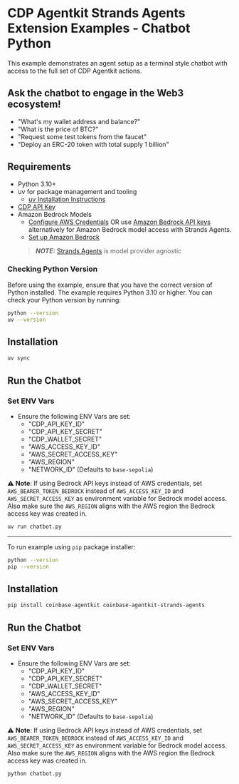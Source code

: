 # CDP Agentkit Strands Agents Extension Examples - Chatbot Python

This example demonstrates an agent setup as a terminal style chatbot with access to the full set of CDP Agentkit actions.

## Ask the chatbot to engage in the Web3 ecosystem!
- "What's my wallet address and balance?"
- "What is the price of BTC?"
- "Request some test tokens from the faucet"
- "Deploy an ERC-20 token with total supply 1 billion"

## Requirements
- Python 3.10+
- uv for package management and tooling
  - [uv Installation Instructions](https://github.com/astral-sh/uv?tab=readme-ov-file#installation)
- [CDP API Key](https://portal.cdp.coinbase.com/access/api)
- Amazon Bedrock Models
    - [Configure AWS Credentials](https://docs.aws.amazon.com/cli/latest/userguide/cli-configure-envvars.html) OR use [Amazon Bedrock API keys](https://docs.aws.amazon.com/bedrock/latest/userguide/getting-started-api-keys.html) alternatively for Amazon Bedrock model access with Strands Agents.
    - [Set up Amazon Bedrock](https://docs.aws.amazon.com/bedrock/latest/userguide/getting-started.html)
    > **_NOTE:_**  [Strands Agents](https://strandsagents.com/latest/) is model provider agnostic

### Checking Python Version
Before using the example, ensure that you have the correct version of Python installed. The example requires Python 3.10 or higher. You can check your Python version by running:

```bash
python --version
uv --version
```

## Installation
```bash
uv sync
```

## Run the Chatbot

### Set ENV Vars
- Ensure the following ENV Vars are set:
  - "CDP_API_KEY_ID"
  - "CDP_API_KEY_SECRET"
  - "CDP_WALLET_SECRET"
  - "AWS_ACCESS_KEY_ID"
  - "AWS_SECRET_ACCESS_KEY"
  - "AWS_REGION"
  - "NETWORK_ID" (Defaults to `base-sepolia`)

⚠ **Note**: If using Bedrock API keys instead of AWS credentials, set `AWS_BEARER_TOKEN_BEDROCK` instead of `AWS_ACCESS_KEY_ID` and `AWS_SECRET_ACCESS_KEY` as environment variable for Bedrock model access. Also make sure the `AWS_REGION` aligns with the AWS region the Bedrock access key was created in.

```bash
uv run chatbot.py
```

---

To run example using `pip` package installer:

```bash
python --version
pip --version
```

## Installation
```bash
pip install coinbase-agentkit coinbase-agentkit-strands-agents
```

## Run the Chatbot

### Set ENV Vars
- Ensure the following ENV Vars are set:
  - "CDP_API_KEY_ID"
  - "CDP_API_KEY_SECRET"
  - "CDP_WALLET_SECRET"
  - "AWS_ACCESS_KEY_ID"
  - "AWS_SECRET_ACCESS_KEY"
  - "AWS_REGION"
  - "NETWORK_ID" (Defaults to `base-sepolia`)

⚠ **Note**: If using Bedrock API keys instead of AWS credentials, set `AWS_BEARER_TOKEN_BEDROCK` instead of `AWS_ACCESS_KEY_ID` and `AWS_SECRET_ACCESS_KEY` as environment variable for Bedrock model access. Also make sure the `AWS_REGION` aligns with the AWS region the Bedrock access key was created in.

```bash
python chatbot.py
```